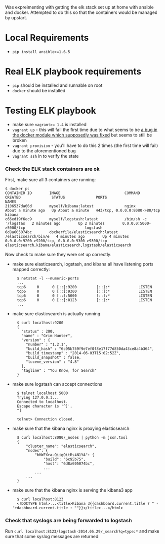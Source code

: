 Was expreimenting with getting the elk stack set up at home with ansible and docker.  Attempted to do this so that the containers would be managed by upstart.

# Local Requirements
- `pip install ansible>=1.6.5`

# Real ELK playbook requirements
- `pip` should be installed and runnable on root
- `docker` should be installed

# Testing ELK playbook
- make sure `vagrant>= 1.4` is installed
- `vagrant up` - this will fail the first time due to what seems to be [a bug in the docker module which supposedly was fixed](https://github.com/ansible/ansible/issues/7367) but seems to still be broken
- `vagrant provision` - you'll have to do this 2 times (the first time will fail) due to the aforementioned bug
- `vagrant ssh` in to verify the state

### Check the ELK stack containers are ok
First, make sure all 3 containers are running:

    $ docker ps
    CONTAINER ID        IMAGE                             COMMAND                CREATED              STATUS              PORTS                                            NAMES
    2106537da66d        myself/kibana:latest              nginx                  About a minute ago   Up About a minute   443/tcp, 0.0.0.0:8080->80/tcp                    kibana                                                      
    c66ed19f6ec9        myself/logstash:latest            /bin/sh -c '/logstas   2 minutes ago        Up 2 minutes        0.0.0.0:5000->5000/tcp                           logstash                                                    
    6d8a605074bc        dockerfile/elasticsearch:latest   /elasticsearch/bin/e   4 minutes ago        Up 4 minutes        0.0.0.0:9200->9200/tcp, 0.0.0.0:9300->9300/tcp   elasticsearch,kibana/elasticsearch,logstash/elasticsearch   

Now check to make sure they were set up correctly:

- make sure elasticsearch, logstash, and kibana all 
  have listening ports mapped correctly:

        $ netstat -l --numeric-ports
        ...
        tcp6     0      0 [::]:9200         [::]:*             LISTEN
        tcp6     0      0 [::]:9300         [::]:*             LISTEN
        tcp6     0      0 [::]:5000         [::]:*             LISTEN
        tcp6     0      0 [::]:8123         [::]:*             LISTEN
        ...
   
- make sure elasticsearch is actually running 

        $ curl localhost:9200
        {
          "status" : 200,
          "name" : "Grim Hunter",
          "version" : {
            "number" : "1.2.1",
            "build_hash" : "6c95b759f9e7ef0f8e17f77d850da43ce8a4b364",
            "build_timestamp" : "2014-06-03T15:02:52Z",
            "build_snapshot" : false,
            "lucene_version" : "4.8"
          },
          "tagline" : "You Know, for Search"
        }

- make sure logstash can accept connections
        
        $ telnet localhost 5000
        Trying 127.0.0.1...
        Connected to localhost.
        Escape character is '^]'.
        ^]

        telnet> Connection closed.

- make sure that the kibana nginx is proxying elasticsearch

        $ curl localhost:8080/_nodes | python -m json.tool
        {
            "cluster_name": "elasticsearch", 
            "nodes": {
                "bHWFXra-QiigQitRs4N1YA": {
                    "build": "6c95b75", 
                    "host": "6d8a605074bc", 
                    ...
                ...
            ...
        }

- make sure that the kibana nginx is serving the kibana3 app

        $ curl localhost:8123
        <!DOCTYPE html>...<title>Kibana 3{{dashboard.current.title ? " - "+dashboard.current.title : ""}}</title>...</html>


### Check that syslogs are being forwarded to logstash

Run `curl localhost:8123/logstash-2014.06.29/_search?q=type:*` and make sure that some syslog messages are returned

